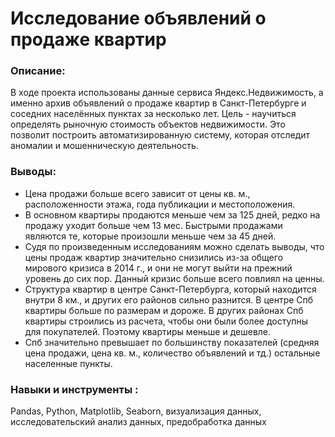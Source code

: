 # Исследование объявлений о продаже квартир

### Описание:
В ходе проекта использованы данные сервиса Яндекс.Недвижимость, а именно архив объявлений о продаже квартир в Санкт-Петербурге и соседних населённых пунктах за несколько лет. Цель - научиться определять рыночную стоимость объектов недвижимости. Это позволит построить автоматизированную систему, которая отследит аномалии и мошенническую деятельность.

### Выводы:

- Цена продажи больше всего зависит от цены кв. м., расположенности этажа, года публикации и местоположения.
- В основном квартиры продаются меньше чем за 125 дней, редко на продажу уходит больше чем 13 мес. Быстрыми продажами являются те, которые произошли меньше чем за 45 дней.
- Судя по произведенным исследованиям можно сделать выводы, что цены продаж квартир значительно снизились из-за общего мирового кризиса в 2014 г., и они не могут выйти на прежний уровень до сих пор. Данный кризис больше всего повлиял на ценны.
- Структура квартир в центре Санкт-Петербурга, который находится внутри 8 км., и других его районов сильно разнится. В центре Спб квартиры больше по размерам и дороже. В других районах Спб квартиры строились из расчета, чтобы они были более доступны для покупателей. Поэтому квартиры меньше и дешевле.
- Спб значительно превышает по большинству показателей (средняя цена продажи, цена кв. м., количество объявлений и тд.) остальные населенные пункты. 

### Навыки и инструменты :
Pandas, Python, Matplotlib, Seaborn, визуализация данных, исследовательский анализ данных, предобработка данных

